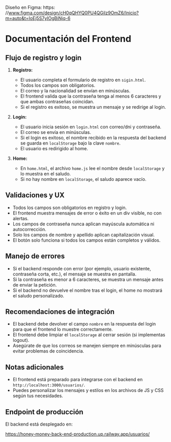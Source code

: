 Diseño en Figma: https: //www.figma.com/design/cH0qQHYQ0PU4QGilz9OmZ6/Inicio?m=auto&t=IoEj5S7yIOgBiNjq-6 

# Documentación del Frontend

## Flujo de registro y login

1. **Registro:**
   - El usuario completa el formulario de registro en `sigin.html`.
   - Todos los campos son obligatorios.
   - El correo y la nacionalidad se envían en minúsculas.
   - El frontend valida que la contraseña tenga al menos 6 caracteres y que ambas contraseñas coincidan.
   - Si el registro es exitoso, se muestra un mensaje y se redirige al login.

2. **Login:**
   - El usuario inicia sesión en `login.html` con correo/dni y contraseña.
   - El correo se envía en minúsculas.
   - Si el login es exitoso, el nombre recibido en la respuesta del backend se guarda en `localStorage` bajo la clave `nombre`.
   - El usuario es redirigido al home.

3. **Home:**
   - En `home.html`, el archivo `home.js` lee el nombre desde `localStorage` y lo muestra en el saludo.
   - Si no hay nombre en `localStorage`, el saludo aparece vacío.

## Validaciones y UX

- Todos los campos son obligatorios en registro y login.
- El frontend muestra mensajes de error o éxito en un div visible, no con alertas.
- Los campos de contraseña nunca aplican mayúscula automática ni autocorrección.
- Solo los campos de nombre y apellido aplican capitalización visual.
- El botón solo funciona si todos los campos están completos y válidos.

## Manejo de errores

- Si el backend responde con error (por ejemplo, usuario existente, contraseña corta, etc.), el mensaje se muestra en pantalla.
- Si la contraseña es menor a 6 caracteres, se muestra un mensaje antes de enviar la petición.
- Si el backend no devuelve el nombre tras el login, el home no mostrará el saludo personalizado.

## Recomendaciones de integración

- El backend debe devolver el campo `nombre` en la respuesta del login para que el frontend lo muestre correctamente.
- El frontend debe limpiar el `localStorage` al cerrar sesión (si implementas logout).
- Asegúrate de que los correos se manejen siempre en minúsculas para evitar problemas de coincidencia.

## Notas adicionales

- El frontend está preparado para integrarse con el backend en `http://localhost:3000/usuarios/`.
- Puedes personalizar los mensajes y estilos en los archivos de JS y CSS según tus necesidades.

## Endpoint de producción

El backend está desplegado en:

https://honey-money-back-end-production.up.railway.app/usuarios/
